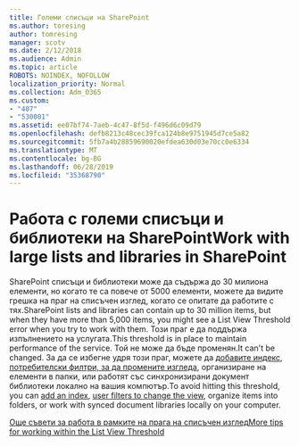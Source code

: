 ```yaml
---
title: Големи списъци на SharePoint
ms.author: toresing
author: tomresing
manager: scotv
ms.date: 2/12/2018
ms.audience: Admin
ms.topic: article
ROBOTS: NOINDEX, NOFOLLOW
localization_priority: Normal
ms.collection: Adm_O365
ms.custom:
- "407"
- "530001"
ms.assetid: ee07bf74-7aeb-4c47-8f5d-f496d6c09d79
ms.openlocfilehash: defb8213c48cec39fca124b8e9751945d7ce5a82
ms.sourcegitcommit: 5fb7a4b28859690020efdea630d03e70cc0e6334
ms.translationtype: MT
ms.contentlocale: bg-BG
ms.lasthandoff: 06/28/2019
ms.locfileid: "35368790"
---
```

# <a name="work-with-large-lists-and-libraries-in-sharepoint"></a><span data-ttu-id="20aa6-102">Работа с големи списъци и библиотеки на SharePoint</span><span class="sxs-lookup"><span data-stu-id="20aa6-102">Work with large lists and libraries in SharePoint</span></span>

<span data-ttu-id="20aa6-103">SharePoint списъци и библиотеки може да съдържа до 30 милиона елементи, но когато те са повече от 5000 елементи, можете да видите грешка на праг на списъчен изглед, когато се опитате да работите с тях.</span><span class="sxs-lookup"><span data-stu-id="20aa6-103">SharePoint lists and libraries can contain up to 30 million items, but when they have more than 5,000 items, you might see a List View Threshold error when you try to work with them.</span></span> <span data-ttu-id="20aa6-104">Този праг е да поддържа изпълнението на услугата.</span><span class="sxs-lookup"><span data-stu-id="20aa6-104">This threshold is in place to maintain performance of the service.</span></span> <span data-ttu-id="20aa6-105">Той не може да бъде променян.</span><span class="sxs-lookup"><span data-stu-id="20aa6-105">It can't be changed.</span></span> <span data-ttu-id="20aa6-106">За да се избегне удря този праг, можете да [добавите индекс](https://go.microsoft.com/fwlink/?linkid=867784), [потребителски филтри, за да промените изгледа](https://go.microsoft.com/fwlink/?linkid=867786), организиране на елементи в папки, или работят със синхронизирани документ библиотеки локално на вашия компютър.</span><span class="sxs-lookup"><span data-stu-id="20aa6-106">To avoid hitting this threshold, you can [add an index](https://go.microsoft.com/fwlink/?linkid=867784), [user filters to change the view](https://go.microsoft.com/fwlink/?linkid=867786), organize items into folders, or work with synced document libraries locally on your computer.</span></span>
  
[<span data-ttu-id="20aa6-107">Още съвети за работа в рамките на прага на списъчен изглед</span><span class="sxs-lookup"><span data-stu-id="20aa6-107">More tips for working within the List View Threshold</span></span>](https://go.microsoft.com/fwlink/?linkid=867787)
  
